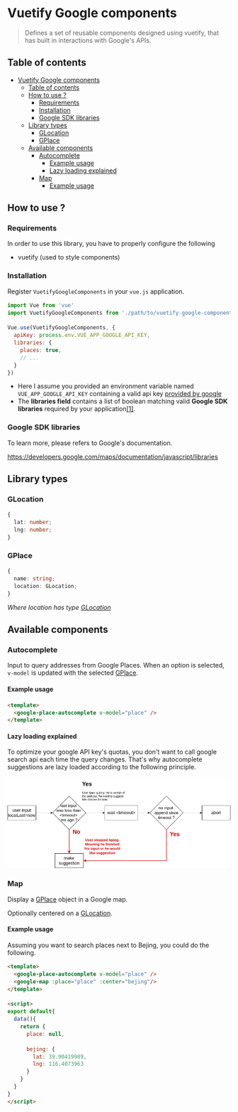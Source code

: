 # Vuetify Google components

> Defines a set of reusable components designed using vuetify, that has built in interactions with Google's APIs.

## Table of contents

- [Vuetify Google components](#vuetify-google-components)
  - [Table of contents](#table-of-contents)
  - [How to use ?](#how-to-use-)
    - [Requirements](#requirements)
    - [Installation](#installation)
    - [Google SDK libraries](#google-sdk-libraries)
  - [Library types](#library-types)
    - [GLocation](#glocation)
    - [GPlace](#gplace)
  - [Available components](#available-components)
    - [Autocomplete](#autocomplete)
      - [Example usage](#example-usage)
      - [Lazy loading explained](#lazy-loading-explained)
    - [Map](#map)
      - [Example usage](#example-usage-1)

## How to use ?

### Requirements

In order to use this library, you have to properly configure the following
- vuetify (used to style components)


### Installation

Register `VuetifyGoogleComponents` in your `vue.js` application.

```javascript
import Vue from 'vue'
import VuetifyGoogleComponents from './path/to/vuetify-google-components'

Vue.use(VuetifyGoogleComponents, {
  apiKey: process.env.VUE_APP_GOOGLE_API_KEY,
  libraries: {
    places: true,
    // ...
  }
})

```

*  Here I assume you provided an environment variable named `VUE_APP_GOOGLE_API_KEY` containing a valid api key [provided by google](https://developers.google.com/maps/documentation/javascript/get-api-key)
*  The **libraries field** contains a list of boolean matching valid **Google SDK libraries** required by your application[\[1\]](#google-sdk-libraries).

### Google SDK libraries

To learn more, please refers to Google's documentation.

https://developers.google.com/maps/documentation/javascript/libraries

## Library types

### GLocation
```typescript
{
  lat: number;
  lng: number;
}
```

### GPlace
```typescript
{
  name: string;
  location: GLocation;
}
```

*Where location has type [GLocation](#glocation)*

## Available components

### Autocomplete

Input to query addresses from Google Places.
When an option is selected, `v-model` is updated with the selected [GPlace](#gplace).

#### Example usage

```html
<template>
  <google-place-autocomplete v-model="place" />
</template>
```

#### Lazy loading explained

To optimize your google API key's quotas, you don't want to call google search api each time the query changes. That's why autocomplete suggestions are lazy loaded according to the following principle.

![autocomplete-lazy-loading](docs/images/autocomplete-lazy-loading.png)

### Map

Display a [GPlace](#gplace) object in a Google map.

Optionally centered on a [GLocation](#glocation).

#### Example usage

Assuming you want to search places next to Bejing, you could do the following.

```html
<template>
  <google-place-autocomplete v-model="place" />
  <google-map :place="place" :center="bejing"/>
</template>

<script>
export default{
  data(){
    return {
      place: null,

      bejing: {
        lat: 39.90419989,
        lng: 116.4073963
      }
    }
  }
}
</script>
```